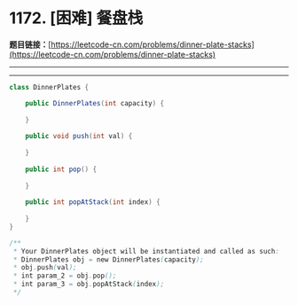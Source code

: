 # 1172. [困难] 餐盘栈

**题目链接：**[https://leetcode-cn.com/problems/dinner-plate-stacks](https://leetcode-cn.com/problems/dinner-plate-stacks)

---

<Cards card="leetcode_1172_dinner-plate-stacks"></Cards>

---

```java
class DinnerPlates {

    public DinnerPlates(int capacity) {
        
    }
    
    public void push(int val) {
        
    }
    
    public int pop() {
        
    }
    
    public int popAtStack(int index) {
        
    }
}

/**
 * Your DinnerPlates object will be instantiated and called as such:
 * DinnerPlates obj = new DinnerPlates(capacity);
 * obj.push(val);
 * int param_2 = obj.pop();
 * int param_3 = obj.popAtStack(index);
 */
```